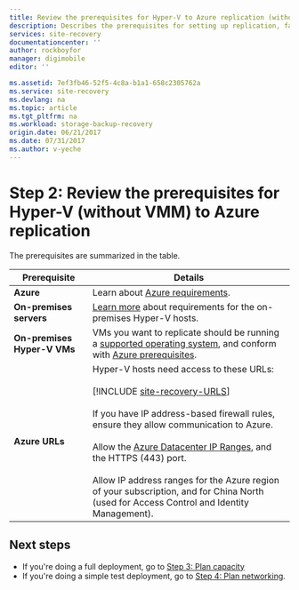```yaml
---
title: Review the prerequisites for Hyper-V to Azure replication (without System Center VMM) using Azure Site Recovery  | Azure
description: Describes the prerequisites for setting up replication, failover and recovery of on-premises Hyper-V VMs to Azure with Azure Site Recovery
services: site-recovery
documentationcenter: ''
author: rockboyfor
manager: digimobile
editor: ''

ms.assetid: 7ef3fb46-52f5-4c8a-b1a1-658c2305762a
ms.service: site-recovery
ms.devlang: na
ms.topic: article
ms.tgt_pltfrm: na
ms.workload: storage-backup-recovery
origin.date: 06/21/2017
ms.date: 07/31/2017
ms.author: v-yeche
---
```


# Step 2: Review the prerequisites for Hyper-V (without VMM) to Azure replication

The prerequisites are summarized in the table.

**Prerequisite** | **Details** 
--- | --- 
**Azure** | Learn about [Azure requirements](site-recovery-prereq.md#azure-requirements).
**On-premises servers** | [Learn more](site-recovery-prereq.md#disaster-recovery-of-hyper-v-virtual-machines-to-azure-no-virtual-machine-manager) about requirements for the on-premises Hyper-V hosts.
**On-premises Hyper-V VMs** | VMs you want to replicate should be running a [supported operating system](site-recovery-support-matrix-to-azure.md#support-for-replicated-machine-os-versions), and conform with [Azure prerequisites](site-recovery-support-matrix-to-azure.md#failed-over-azure-vm-requirements).
**Azure URLs** | Hyper-V hosts need access to these URLs:<br/><br/> [!INCLUDE [site-recovery-URLS](../../includes/site-recovery-URLS.md)]<br/><br/> If you have IP address-based firewall rules, ensure they allow communication to Azure.<br/></br> Allow the [Azure Datacenter IP Ranges](https://www.microsoft.com/download/confirmation.aspx?id=41653), and the HTTPS (443) port.<br/></br> Allow IP address ranges for the Azure region of your subscription, and for China North (used for Access Control and Identity Management).

## Next steps

- If you're doing a full deployment, go to [Step 3: Plan capacity](hyper-v-site-walkthrough-capacity.md)
- If you're doing a simple test deployment, go to [Step 4: Plan networking](hyper-v-site-walkthrough-network.md).

<!--Update_Description: new article about walkthrought prerequisites from hyper-v to azure  -->